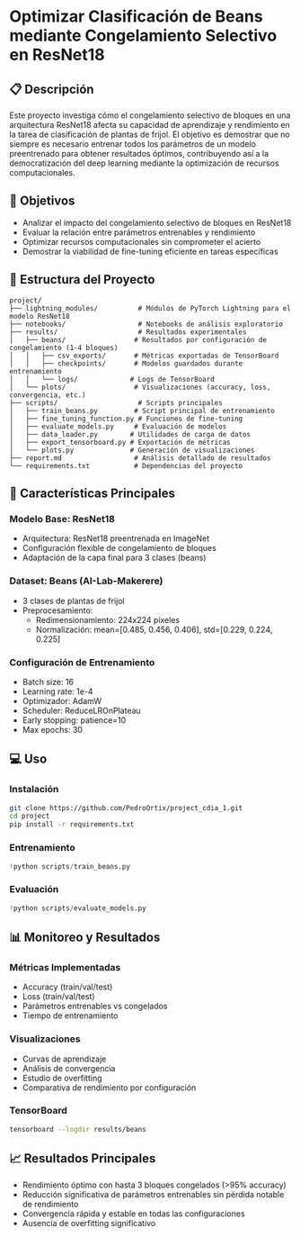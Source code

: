 # Optimizar Clasificación de Beans mediante Congelamiento Selectivo en ResNet18

## 📋 Descripción
Este proyecto investiga cómo el congelamiento selectivo de bloques en una arquitectura ResNet18 afecta su capacidad de aprendizaje y rendimiento en la tarea de clasificación de plantas de frijol. El objetivo es demostrar que no siempre es necesario entrenar todos los parámetros de un modelo preentrenado para obtener resultados óptimos, contribuyendo así a la democratización del deep learning mediante la optimización de recursos computacionales.

## 🎯 Objetivos
- Analizar el impacto del congelamiento selectivo de bloques en ResNet18
- Evaluar la relación entre parámetros entrenables y rendimiento
- Optimizar recursos computacionales sin comprometer el acierto
- Demostrar la viabilidad de fine-tuning eficiente en tareas específicas

## 📁 Estructura del Proyecto
```
project/
├── lightning_modules/          # Módulos de PyTorch Lightning para el modelo ResNet18
├── notebooks/                  # Notebooks de análisis exploratorio
├── results/                    # Resultados experimentales
│   ├── beans/                 # Resultados por configuración de congelamiento (1-4 bloques)
│   │   ├── csv_exports/       # Métricas exportadas de TensorBoard
│   │   ├── checkpoints/       # Modelos guardados durante entrenamiento
│   │   └── logs/             # Logs de TensorBoard
│   └── plots/                 # Visualizaciones (accuracy, loss, convergencia, etc.)
├── scripts/                    # Scripts principales
│   ├── train_beans.py         # Script principal de entrenamiento
│   ├── fine_tuning_function.py # Funciones de fine-tuning
│   ├── evaluate_models.py     # Evaluación de modelos
│   ├── data_loader.py        # Utilidades de carga de datos
│   ├── export_tensorboard.py # Exportación de métricas
│   └── plots.py              # Generación de visualizaciones
├── report.md                  # Análisis detallado de resultados
└── requirements.txt           # Dependencias del proyecto
```

## 🚀 Características Principales

### Modelo Base: ResNet18
- Arquitectura: ResNet18 preentrenada en ImageNet
- Configuración flexible de congelamiento de bloques
- Adaptación de la capa final para 3 clases (beans)

### Dataset: Beans (AI-Lab-Makerere)
- 3 clases de plantas de frijol
- Preprocesamiento:
  - Redimensionamiento: 224x224 píxeles
  - Normalización: mean=[0.485, 0.456, 0.406], std=[0.229, 0.224, 0.225]

### Configuración de Entrenamiento
- Batch size: 16
- Learning rate: 1e-4
- Optimizador: AdamW
- Scheduler: ReduceLROnPlateau
- Early stopping: patience=10
- Max epochs: 30

## 💻 Uso

### Instalación
```bash
git clone https://github.com/PedroOrtix/project_cdia_1.git
cd project
pip install -r requirements.txt
```

### Entrenamiento
```python
!python scripts/train_beans.py
```

### Evaluación
```python
!python scripts/evaluate_models.py
```

## 📊 Monitoreo y Resultados

### Métricas Implementadas
- Accuracy (train/val/test)
- Loss (train/val/test)
- Parámetros entrenables vs congelados
- Tiempo de entrenamiento

### Visualizaciones
- Curvas de aprendizaje
- Análisis de convergencia
- Estudio de overfitting
- Comparativa de rendimiento por configuración

### TensorBoard
```bash
tensorboard --logdir results/beans
```

## 📈 Resultados Principales
- Rendimiento óptimo con hasta 3 bloques congelados (>95% accuracy)
- Reducción significativa de parámetros entrenables sin pérdida notable de rendimiento
- Convergencia rápida y estable en todas las configuraciones
- Ausencia de overfitting significativo